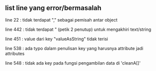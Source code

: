 ## list line yang error/bermasalah

line 22 : tidak terdapat "," sebagai pemisah antar object

line 442 : tidak terdapat " (petik 2 penutup) untuk mengakhiri text/string

line 451 : value dari key "valueAsString" tidak terisi

line 538 : ada typo dalam penulisan key yang harusnya attribute jadi attributes

line 548 : tidak ada key pada fungsi pengambilan data di 'cleanA[]'
